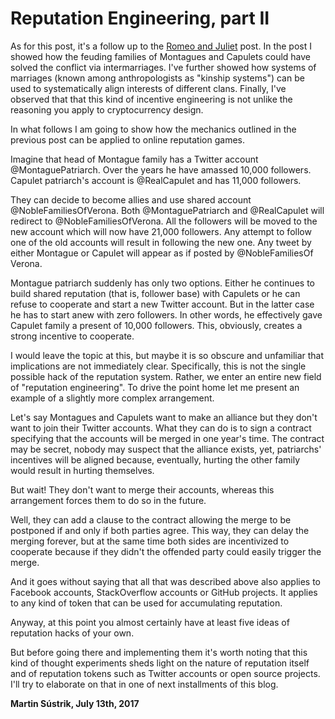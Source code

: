 # Reputation Engineering, part II



As for this post, it's a follow up to the [Romeo and Juliet](http://250bpm.com/blog:92) post. In the post I showed how the feuding families of Montagues and Capulets could have solved the conflict via intermarriages. I've further showed how systems of marriages (known among anthropologists as "kinship systems") can be used to systematically align interests of different clans. Finally, I've observed that that this kind of incentive engineering is not unlike the reasoning you apply to cryptocurrency design.

In what follows I am going to show how the mechanics outlined in the previous post can be applied to online reputation games.

Imagine that head of Montague family has a Twitter account @MontaguePatriarch. Over the years he have amassed 10,000 followers. Capulet patriarch's account is @RealCapulet and has 11,000 followers.

They can decide to become allies and use shared account @NobleFamiliesOfVerona. Both @MontaguePatriarch and @RealCapulet will redirect to @NobleFamiliesOfVerona. All the followers will be moved to the new account which will now have 21,000 followers. Any attempt to follow one of the old accounts will result in following the new one. Any tweet by either Montague or Capulet will appear as if posted by @NobleFamiliesOf Verona.

Montague patriarch suddenly has only two options. Either he continues to build shared reputation (that is, follower base) with Capulets or he can refuse to cooperate and start a new Twitter account. But in the latter case he has to start anew with zero followers. In other words, he effectively gave Capulet family a present of 10,000 followers. This, obviously, creates a strong incentive to cooperate.

I would leave the topic at this, but maybe it is so obscure and unfamiliar that implications are not immediately clear. Specifically, this is not the single possible hack of the reputation system. Rather, we enter an entire new field of "reputation engineering". To drive the point home let me present an example of a slightly more complex arrangement.

Let's say Montagues and Capulets want to make an alliance but they don't want to join their Twitter accounts. What they can do is to sign a contract specifying that the accounts will be merged in one year's time. The contract may be secret, nobody may suspect that the alliance exists, yet, patriarchs' incentives will be aligned because, eventually, hurting the other family would result in hurting themselves.

But wait! They don't want to merge their accounts, whereas this arrangement forces them to do so in the future.

Well, they can add a clause to the contract allowing the merge to be postponed if and only if both parties agree. This way, they can delay the merging forever, but at the same time both sides are incentivized to cooperate because if they didn't the offended party could easily trigger the merge.

And it goes without saying that all that was described above also applies to Facebook accounts, StackOverflow accounts or GitHub projects. It applies to any kind of token that can be used for accumulating reputation.

Anyway, at this point you almost certainly have at least five ideas of reputation hacks of your own.

But before going there and implementing them it's worth noting that this kind of thought experiments sheds light on the nature of reputation itself and of reputation tokens such as Twitter accounts or open source projects. I'll try to elaborate on that in one of next installments of this blog.

**Martin Sústrik, July 13th, 2017**